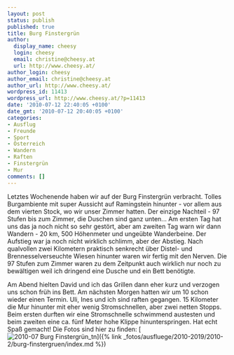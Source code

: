 ```yaml
---
layout: post
status: publish
published: true
title: Burg Finstergrün
author:
  display_name: cheesy
  login: cheesy
  email: christine@cheesy.at
  url: http://www.cheesy.at/
author_login: cheesy
author_email: christine@cheesy.at
author_url: http://www.cheesy.at/
wordpress_id: 11413
wordpress_url: http://www.cheesy.at/?p=11413
date: '2010-07-12 22:40:05 +0100'
date_gmt: '2010-07-12 20:40:05 +0100'
categories:
- Ausflug
- Freunde
- Sport
- Österreich
- Wandern
- Raften
- Finstergrün
- Mur
comments: []
---
```

<!--:de-->Letztes Wochenende haben wir auf der Burg Finstergrün verbracht. Tolles Burgambiente mit super Aussicht auf Ramingstein hinunter - vor allem aus dem vierten Stock, wo wir unser Zimmer hatten. Der einzige Nachteil - 97 Stufen bis zum Zimmer, die Duschen sind ganz unten... Am ersten Tag hat uns das ja noch nicht so sehr gestört, aber am zweiten Tag warn wir dann Wandern - 20 km, 500 Höhenmeter und ungeübte Wanderbeine. Der Aufstieg war ja noch nicht wirklich schlimm, aber der Abstieg. Nach qualvollen zwei Kilometern praktisch senkrecht über Distel- und Brennesselverseuchte Wiesen hinunter waren wir fertig mit den Nerven. Die 97 Stufen zum Zimmer waren zu dem Zeitpunkt auch wirklich nur noch zu bewältigen weil ich dringend eine Dusche und ein Bett benötigte.
Am Abend hielten David und ich das Grillen dann eher kurz und verzogen uns schon früh ins Bett. Am nächsten Morgen hatten wir um 10 schon wieder einen Termin. Uli, Ines und ich sind raften gegangen. 15 Kilometer die Mur hinunter mit eher wenig Stromschnellen, aber zwei netten Stopps. Beim ersten durften wir eine Stromschnelle schwimmend austesten und beim zweiten eine ca. fünf Meter hohe Klippe hinunterspringen. Hat echt Spaß gemacht!
Die Fotos sind hier zu finden:
[![](http://www.cheesy.at/wp-content/uploads/2010/07/burg-finstergrun/2010-07-Burg-Finstergrün_tn.jpg "2010-07 Burg Finstergrün\_tn")]({% link _fotos/ausfluege/2010-2019/2010-2/burg-finstergruen/index.md %})
